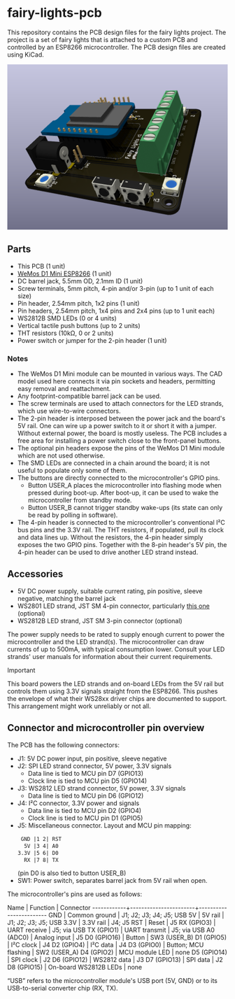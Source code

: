 # fairy-lights-pcb

This repository contains the PCB design files for the fairy lights project.
The project is a set of fairy lights that is attached to a custom PCB and controlled by an ESP8266 microcontroller.
The PCB design files are created using KiCad.

![3D render of the PCB, fully populated](img/render.png)

## Parts

- This PCB (1 unit)
- [WeMos D1 Mini ESP8266](https://www.wemos.cc/en/latest/d1/d1_mini.html) (1 unit)
- DC barrel jack, 5.5mm OD, 2.1mm ID (1 unit)
- Screw terminals, 5mm pitch, 4-pin and/or 3-pin (up to 1 unit of each size)
- Pin header, 2.54mm pitch, 1x2 pins (1 unit)
- Pin headers, 2.54mm pitch, 1x4 pins and 2x4 pins (up to 1 unit each)
- WS2812B SMD LEDs (0 or 4 units)
- Vertical tactile push buttons (up to 2 units)
- THT resistors (10kΩ, 0 or 2 units)
- Power switch or jumper for the 2-pin header (1 unit)

### Notes

- The WeMos D1 Mini module can be mounted in various ways.
  The CAD model used here connects it via pin sockets and headers, permitting easy removal and reattachment.
- Any footprint-compatible barrel jack can be used.
- The screw terminals are used to attach connectors for the LED strands, which use wire-to-wire connectors.
- The 2-pin header is interposed between the power jack and the board's 5V rail.
  One can wire up a power switch to it or short it with a jumper.
  Without external power, the board is mostly useless.
  The PCB includes a free area for installing a power switch close to the front-panel buttons.
- The optional pin headers expose the pins of the WeMos D1 Mini module which are not used otherwise.
- The SMD LEDs are connected in a chain around the board; it is not useful to populate only some of them.
- The buttons are directly connected to the microcontroller's GPIO pins.
  - Button USER_A places the microcontroller into flashing mode when pressed during boot-up.
    After boot-up, it can be used to wake the microcontroller from standby mode.
  - Button USER_B cannot trigger standby wake-ups (its state can only be read by polling in software).
- The 4-pin header is connected to the microcontroller's conventional I²C bus pins and the 3.3V rail.
  The THT resistors, if populated, pull its clock and data lines up.
  Without the resistors, the 4-pin header simply exposes the two GPIO pins.
  Together with the 8-pin header's 5V pin, the 4-pin header can be used to drive another LED strand instead.

## Accessories

- 5V DC power supply, suitable current rating, pin positive, sleeve negative, matching the barrel jack
- WS2801 LED strand, JST SM 4-pin connector, particularly [this one](https://www.adafruit.com/product/322) (optional)
- WS2812B LED strand, JST SM 3-pin connector (optional)

The power supply needs to be rated to supply enough current to power the microcontroller and the LED strand(s).
The microcontroller can draw currents of up to 500mA, with typical consumption lower.
Consult your LED strands' user manuals for information about their current requirements.

> [!IMPORTANT]
> This board powers the LED strands and on-board LEDs from the 5V rail but controls them using 3.3V signals straight from the ESP8266.
> This pushes the envelope of what their WS28xx driver chips are documented to support.
> This arrangement might work unreliably or not all.

## Connector and microcontroller pin overview

The PCB has the following connectors:

- J1: 5V DC power input, pin positive, sleeve negative
- J2: SPI LED strand connector, 5V power, 3.3V signals
  - Data line is tied to MCU pin D7 (GPIO13)
  - Clock line is tied to MCU pin D5 (GPIO14)
- J3: WS2812 LED strand connector, 5V power, 3.3V signals
  - Data line is tied to MCU pin D6 (GPIO12)
- J4: I²C connector, 3.3V power and signals
  - Data line is tied to MCU pin D2 (GPIO4)
  - Clock line is tied to MCU pin D1 (GPIO5)
- J5: Miscellaneous connector. Layout and MCU pin mapping:
  ```
   GND |1 2| RST
    5V |3 4| A0
  3.3V |5 6| D0
    RX |7 8| TX
  ```
  (pin D0 is also tied to button USER_B)
- SW1: Power switch, separates barrel jack from 5V rail when open.

The microcontroller's pins are used as follows:

Name        | Function              | Connector
------------+-----------------------+------------------------
GND         | Common ground         | J1; J2; J3; J4; J5; USB
5V          | 5V rail               | J1; J2; J3; J5; USB
3.3V        | 3.3V rail             | J4; J5
RST         | Reset                 | J5
RX (GPIO3)  | UART receive          | J5; via USB
TX (GPIO1)  | UART transmit         | J5; via USB
A0 (ADC0)   | Analog input          | J5
D0 (GPIO16) | Button                | SW3 (USER_B)
D1 (GPIO5)  | I²C clock             | J4
D2 (GPIO4)  | I²C data              | J4
D3 (GPIO0)  | Button; MCU flashing  | SW2 (USER_A)
D4 (GPIO2)  | MCU module LED        | none
D5 (GPIO14) | SPI clock             | J2
D6 (GPIO12) | WS2812 data           | J3
D7 (GPIO13) | SPI data              | J2
D8 (GPIO15) | On-board WS2812B LEDs | none

“USB” refers to the microcontroller module's USB port (5V, GND) or to its USB-to-serial converter chip (RX, TX).
